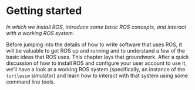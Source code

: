 # Getting started

*In which we install ROS, introduce some basic ROS concepts, and interact with a working ROS system.*

Before jumping into the details of how to write software that uses ROS, it will be valuable to get ROS up and running and to understand a few of the basic ideas that ROS uses. This chapter lays that groundwork. After a quick discussion of how to install ROS and configure your user account to use it, we’ll have a look at a working ROS system (specifically, an instance of the `turtlesim` simulator) and learn how to interact with that system using some command line tools.
